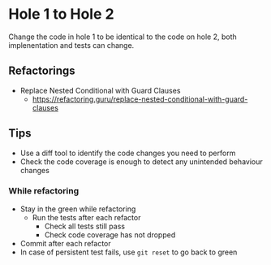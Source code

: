 # Hole 1 to Hole 2

Change the code in hole 1 to be identical to the code on hole 2, both implenentation and tests can change.

## Refactorings

- Replace Nested Conditional with Guard Clauses
  - <https://refactoring.guru/replace-nested-conditional-with-guard-clauses>

## Tips

- Use a diff tool to identify the code changes you need to perform
- Check the code coverage is enough to detect any unintended behaviour changes

### While refactoring

- Stay in the green while refactoring
  - Run the tests after each refactor
    - Check all tests still pass
    - Check code coverage has not dropped
- Commit after each refactor
- In case of persistent test fails, use `git reset` to go back to green
